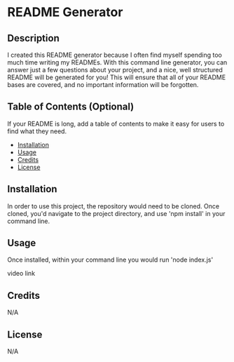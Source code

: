 # README Generator

## Description

I created this README generator because I often find myself spending too much time writing my READMEs. With this command line generator, you can answer just a few questions
about your project, and a nice, well structured README will be generated for you! This will ensure that all of your README bases are covered, and no important information will be forgotten. 

## Table of Contents (Optional)

If your README is long, add a table of contents to make it easy for users to find what they need.

- [Installation](#installation)
- [Usage](#usage)
- [Credits](#credits)
- [License](#license)

## Installation

In order to use this project, the repository would need to be cloned. Once cloned, you'd navigate to the project directory, and use 'npm install' in your command line.

## Usage

Once installed, within your command line you would run 'node index.js'

video link

## Credits

N/A

## License

N/A

